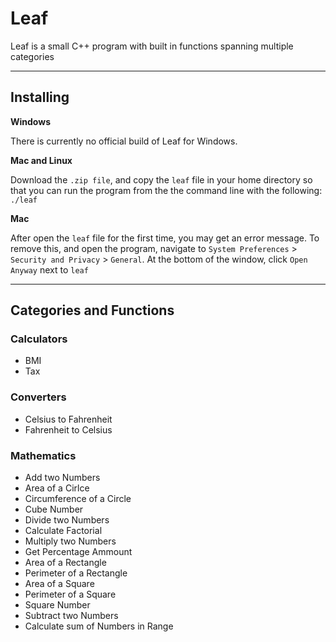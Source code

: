 # Leaf
Leaf is a small C++ program with built in functions spanning multiple categories

---

## Installing

**Windows**

There is currently no official build of Leaf for Windows.

**Mac and Linux**

Download the ``.zip file``, and copy the ``leaf`` file in your home directory so that you can run the program from the the command line with the following: ``./leaf``

**Mac**

After open the ``leaf`` file for the first time, you may get an error message. To remove this, and open the program, navigate to ``System Preferences`` > ``Security and Privacy`` > ``General``. At the bottom of the window, click ``Open Anyway`` next to ``leaf``

---

## Categories and Functions

### Calculators
- BMI
- Tax

### Converters
- Celsius to Fahrenheit
- Fahrenheit to Celsius

### Mathematics
- Add two Numbers
- Area of a Cirlce
- Circumference of a Circle
- Cube Number
- Divide two Numbers
- Calculate Factorial
- Multiply two Numbers
- Get Percentage Ammount
- Area of a Rectangle
- Perimeter of a Rectangle
- Area of a Square
- Perimeter of a Square
- Square Number
- Subtract two Numbers
- Calculate sum of Numbers in Range
